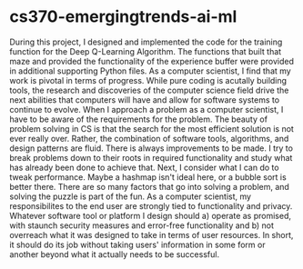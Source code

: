 # cs370-emergingtrends-ai-ml


During this project, I designed and implemented the code for the training function for the Deep Q-Learning Algorithm.  The functions that built that maze and provided the functionality of the experience buffer were provided in additional supporting Python files. As a computer scientist, I find that my work is pivotal in terms of progress.  While pure coding is acutally building tools, the research and discoveries of the computer science field drive the next abilities that computers will have and allow for software systems to continue to evolve.  When I approach a problem as a computer scientist, I have to be aware of the requirements for the problem.  The beauty of problem solving in CS is that the search for the most efficient solution is not ever really over.  Rather, the combination of software tools, algorithms, and design patterns are fluid.  There is always improvements to be made.  I try to break problems down to their roots in required functionality and study what has already been done to achieve that.  Next, I consider what I can do to tweak performance.  Maybe a hashmap isn't ideal here, or a bubble sort is better there.  There are so many factors that go into solving a problem, and solving the puzzle is part of the fun.  As a computer scientist, my responsibilites to the end user are strongly tied to functionality and privacy.  Whatever software tool or platform I design should a) operate as promised, with staunch security measures and error-free functionality and b) not overreach what it was designed to take in terms of user resources.  In short, it should do its job without taking users' information in some form or another beyond what it actually needs to be successful.
